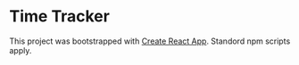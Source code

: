 # Time Tracker

This project was bootstrapped with [Create React App](https://github.com/facebook/create-react-app). Standord npm scripts apply.
